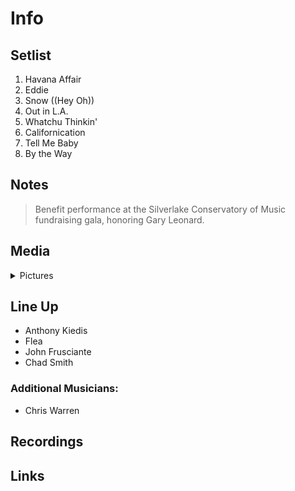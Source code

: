 # Info

## Setlist

1. Havana Affair
2. Eddie
3. Snow ((Hey Oh))
4. Out in L.A.
5. Whatchu Thinkin'
6. Californication
7. Tell Me Baby
8. By the Way

## Notes

> Benefit performance at the Silverlake Conservatory of Music fundraising gala, honoring Gary Leonard.

## Media 

<details>
  <summary>Pictures</summary>
  <img alt="Setlist" title="Setlist" src="20230114.jpg" height="200" />
</details>

## Line Up

* Anthony Kiedis
* Flea
* John Frusciante
* Chad Smith

### Additional Musicians:

* Chris Warren

## Recordings

## Links
